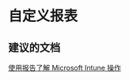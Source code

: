 <properties
    pageTitle="Custom reports"
    description="自定义报表"
    service="microsoft.intune"
    resource="intune"
    authors="mackie1604"
    displayOrder=""
    selfHelpType="generic"
    supportTopicIds="32553330"
    resourceTags=""
    productPesIds="15584"
    cloudEnvironments="public"
/>


# <a name="custom-reports"></a>自定义报表

## <a name="recommended-documents"></a>**建议的文档**

[使用报告了解 Microsoft Intune 操作](https://docs.microsoft.com/intune-classic/deploy-use/understand-microsoft-intune-operations-by-using-reports)<br>






